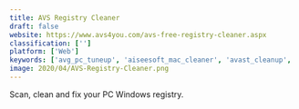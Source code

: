 ```yaml
---
title: AVS Registry Cleaner
draft: false 
website: https://www.avs4you.com/avs-free-registry-cleaner.aspx
classification: ['']
platform: ['Web']
keywords: ['avg_pc_tuneup', 'aiseesoft_mac_cleaner', 'avast_cleanup', 'bleachbit', 'ccleaner', 'clean_master', 'clean_space', 'cleanmymac_x', 'duplicate_cleaner', 'glary_utilities', 'hdcleaner', 'iceclean', 'mackeeper', 'privazer', 'remo_more', 'stellar_speedup_mac', 'wecleanse', 'wise_disk_cleaner', 'imymac_-_cleaner']
image: 2020/04/AVS-Registry-Cleaner.png
---
```

Scan, clean and fix your PC Windows registry.